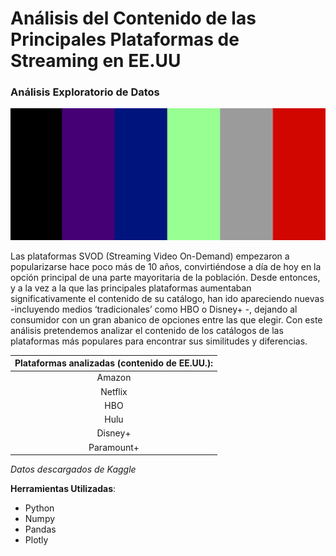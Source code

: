 # Análisis del Contenido de las Principales Plataformas de Streaming en EE.UU

### Análisis Exploratorio de Datos
![img](https://raw.githubusercontent.com/LLR-Laura/EDA_Plataformas_Streaming/master/graficos/Plataformas_Streaming.png)



Las plataformas SVOD (Streaming Video On-Demand) empezaron a popularizarse hace poco más de 10 años, convirtiéndose a día de hoy en la opción principal de una parte mayoritaria de la población. Desde entonces, y a la vez a la que las principales plataformas aumentaban significativamente el contenido de su catálogo, han ido apareciendo nuevas -incluyendo medios ‘tradicionales’ como HBO o Disney+ -, dejando al consumidor con un gran abanico de opciones entre las que elegir. Con este análisis pretendemos analizar el contenido de los catálogos de las plataformas más populares para encontrar sus similitudes y diferencias.

| **Plataformas analizadas (contenido de EE.UU.):** |
| :---: |
| Amazon |
| Netflix |
| HBO |
| Hulu |
| Disney+ |
| Paramount+ |

*Datos descargados de Kaggle*

**Herramientas Utilizadas**:

- Python
- Numpy
- Pandas
- Plotly
